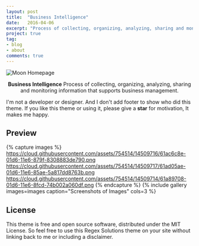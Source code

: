 ```yaml
---
layout: post
title:  "Business Intelligence"
date:   2016-04-06
excerpt: "Process of collecting, organizing, analyzing, sharing and monitoring information that supports business management."
project: true
tag:
- blog
- about
comments: true
---
```


![Moon Homepage](https://regexti.github.io/assets/img/business-intelligence_jQ8WmKC.jpg)    
    
<center><b>Business Intelligence</b> Process of collecting, organizing, analyzing, sharing and monitoring information that supports business management.</center>
     
 I'm not a developer or designer. And I don't add footer to show who did this theme. If you like this theme or using it, please give a **star** for motivation, It makes me happy.

## Preview

{% capture images %}
	https://cloud.githubusercontent.com/assets/754514/14509716/61ac6c8e-01d6-11e6-879f-8308883de790.png
	https://cloud.githubusercontent.com/assets/754514/14509717/61ad05ae-01d6-11e6-85ae-5a817dd8763b.png
	https://cloud.githubusercontent.com/assets/754514/14509714/61a89708-01d6-11e6-8fcd-74b002a060df.png
{% endcapture %}
{% include gallery images=images caption="Screenshots of Images" cols=3 %}

## License

This theme is free and open source software, distributed under the MIT License. So feel free to use this Regex Solutions theme on your site without linking back to me or including a disclaimer.
